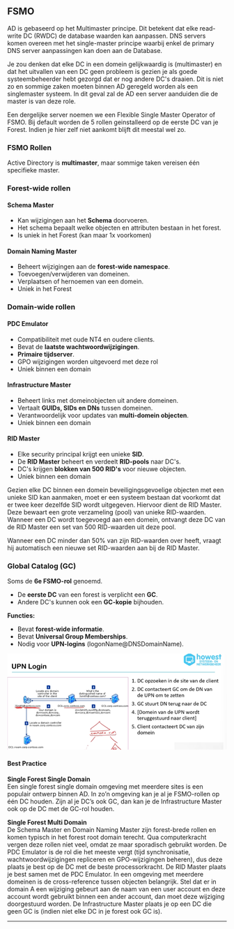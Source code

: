 ## FSMO


AD is gebaseerd op het Multimaster principe.
Dit betekent dat elke read-write DC (RWDC) de database waarden kan aanpassen. DNS servers komen overeen met het single-master principe waarbij enkel de primary DNS server aanpassingen kan doen aan de Database.

Je zou denken dat elke DC in een domein gelijkwaardig is (multimaster) en dat het uitvallen van een DC geen probleem is gezien je als goede systeembeheerder hebt gezorgd dat er nog andere DC's draaien. 
Dit is niet zo en sommige zaken moeten binnen AD geregeld worden als een singlemaster systeem. In dit geval zal de AD een server aanduiden die de master is van deze role.

Een dergelijke server noemen we een Flexible Single Master Operator of FSMO. 
Bij default worden de 5 rollen geinstalleerd op de eerste DC van je Forest. Indien je hier zelf niet aankomt blijft dit meestal wel zo.


### FSMO Rollen

Active Directory is **multimaster**, maar sommige taken vereisen één specifieke master.

### Forest-wide rollen
#### Schema Master
- Kan wijzigingen aan het **Schema** doorvoeren.
- Het schema bepaalt welke objecten en attributen bestaan in het forest.
- Is uniek in het Forest (kan maar 1x voorkomen)

#### Domain Naming Master
- Beheert wijzigingen aan de **forest-wide namespace**.
- Toevoegen/verwijderen van domeinen.
- Verplaatsen of hernoemen van een domein.
- Uniek in het Forest

### Domain-wide rollen
#### PDC Emulator
- Compatibiliteit met oude NT4 en oudere clients.
- Bevat de **laatste wachtwoordwijzigingen**.
- **Primaire tijdserver**.
- GPO wijzigingen worden uitgevoerd met deze rol
- Uniek binnen een domain

#### Infrastructure Master
- Beheert links met domeinobjecten uit andere domeinen.
- Vertaalt **GUIDs, SIDs en DNs** tussen domeinen.
- Verantwoordelijk voor updates van **multi-domein objecten**.
- Uniek binnen een domain

#### RID Master
- Elke security principal krijgt een unieke **SID**.
- De **RID Master** beheert en verdeelt **RID-pools** naar DC's.
- DC's krijgen **blokken van 500 RID's** voor nieuwe objecten.
- Uniek binnen een domain

Gezien elke DC binnen een domein beveiligingsgevoelige objecten met een unieke SID kan aanmaken, moet er een systeem bestaan dat voorkomt dat er twee keer dezelfde SID wordt uitgegeven. Hiervoor dient de RID Master. Deze bewaart een grote verzameling (pool) van unieke RID-waarden. Wanneer een DC wordt toegevoegd aan een domein, ontvangt deze DC van de RID Master een set van 500 RID-waarden uit deze pool.

Wanneer een DC minder dan 50% van zijn RID-waarden over heeft, vraagt hij automatisch een nieuwe set RID-waarden aan bij de RID Master.


### Global Catalog (GC)
Soms de **6e FSMO-rol** genoemd.
- De **eerste DC** van een forest is verplicht een **GC**.
- Andere DC's kunnen ook een **GC-kopie** bijhouden.

**Functies:**
- Bevat **forest-wide informatie**.
- Bevat **Universal Group Memberships**.
- Nodig voor **UPN-logins** (logonName@DNSDomainName).


<img src="/assets/UPNLogin.png" width="600">


#### Best Practice

**Single Forest Single Domain**  
Een single forest single domain omgeving met meerdere sites is een populair ontwerp binnen AD. In zo’n omgeving kan je al je FSMO-rollen op één DC houden. Zijn al je DC’s ook GC, dan kan je de Infrastructure Master ook op de DC met de GC-rol houden.

**Single Forest Multi Domain**  
De Schema Master en Domain Naming Master zijn forest-brede rollen en komen typisch in het forest root domain terecht. Qua computerkracht vergen deze rollen niet veel, omdat ze maar sporadisch gebruikt worden. De PDC Emulator is de rol die het meeste vergt (tijd synchronisatie, wachtwoordwijzigingen repliceren en GPO-wijzigingen beheren), dus deze plaats je best op de DC met de beste processorkracht. De RID Master plaats je best samen met de PDC Emulator. In een omgeving met meerdere domeinen is de cross-reference tussen objecten belangrijk. Stel dat er in domain A een wijziging gebeurt aan de naam van een user account en deze account wordt gebruikt binnen een ander account, dan moet deze wijziging doorgestuurd worden. De Infrastructure Master plaats je op een DC die geen GC is (indien niet elke DC in je forest ook GC is).


---